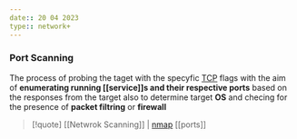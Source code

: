 ```yaml
---
date:: 20 04 2023
type:: network+
---
```

### Port Scanning 
The process of probing the taget with the specyfic [TCP](/obisdian_ntoes/notes_obsidian/ZPythonref/DjangoFramework/Network+/Ref_OSI/TCP.md) flags with the aim of **enumerating running [[service]]s and their respective ports** based on the responses from the target also to determine target **OS** and checing for the presence of **packet filtring** or **firewall**  

>[!quote] [[Netwrok Scanning]] | [nmap](/obisdian_ntoes/notes_obsidian/Linux/nmap.md) [[ports]]